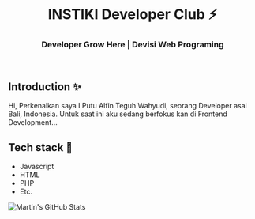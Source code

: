 <div align="center">
  <h1>INSTIKI Developer Club ⚡</h1>
  <h3>Developer Grow Here | Devisi Web Programing</h3>
</div>

<br>

## Introduction ✨


Hi, Perkenalkan saya I Putu Alfin Teguh Wahyudi, seorang Developer asal Bali, Indonesia.
Untuk saat ini aku sedang berfokus kan di Frontend Development...

## Tech stack 🚀

- Javascript
- HTML
- PHP
- Etc.


<img align="center" src="https://github-readme-stats.vercel.app/api?username=AlfinTeguh16&show_icons=true&line_height=27&count_private=true&title_color=ffffff&text_color=c9cacc&icon_color=2bbc8a&bg_color=1d1f21" alt="Martin's GitHub Stats" />
